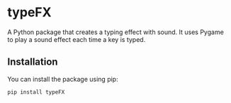 # typeFX

A Python package that creates a typing effect with sound. It uses Pygame to play a sound effect each time a key is typed.

## Installation

You can install the package using pip:

```bash
pip install typeFX
